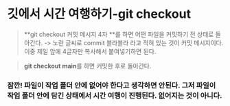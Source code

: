 # 깃에서 시간 여행하기-git checkout

>**git checkout 커밋 메시지 4자 **를 하면 어떤 파일을 커밋하기 전 상태로 돌아간다.
-> 노란 글씨로 commit 블라블라 라고 적혀 있는 것이 커밋 메시지이다. 이중 제일 앞에 4글자만 복사해서 붙여넣기하면 된다.

>**git checkout main**를 하면 커밋한 후로 돌아간다.

### 잠깐! 파일이 작업 폴더 안에 없어야 한다고 생각하면 안된다. 그저 파일이 작업 폴더 안에 담긴 상태에서 시간 여행이 진행된다. 없어지는 것이 아니다.
